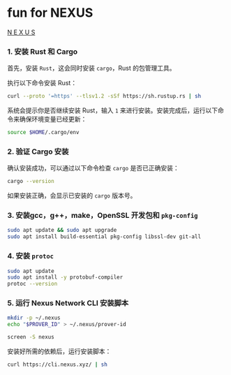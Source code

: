 # fun for NEXUS

[N E X U S](https://nexus.xyz/network)

### 1. 安装 Rust 和 Cargo

首先，安装 `Rust`，这会同时安装 `cargo`，Rust 的包管理工具。

执行以下命令安装 Rust：

```bash
curl --proto '=https' --tlsv1.2 -sSf https://sh.rustup.rs | sh
```

系统会提示你是否继续安装 Rust，输入 `1` 来进行安装。安装完成后，运行以下命令来确保环境变量已经更新：

```bash
source $HOME/.cargo/env
```

### 2. 验证 Cargo 安装

确认安装成功，可以通过以下命令检查 `cargo` 是否已正确安装：

```bash
cargo --version
```

如果安装正确，会显示已安装的 `cargo` 版本号。

### 3. 安装gcc，g++，make，OpenSSL 开发包和 `pkg-config`

```bash
sudo apt update && sudo apt upgrade
sudo apt install build-essential pkg-config libssl-dev git-all
```

### **4. 安装 `protoc`**

```bash
sudo apt update
sudo apt install -y protobuf-compiler
protoc --version
```

### 5. 运行 Nexus Network CLI 安装脚本

```bash
mkdir -p ~/.nexus
echo "$PROVER_ID" > ~/.nexus/prover-id
```

```bash
screen -S nexus
```

安装好所需的依赖后，运行安装脚本：

```bash
curl https://cli.nexus.xyz/ | sh
```

